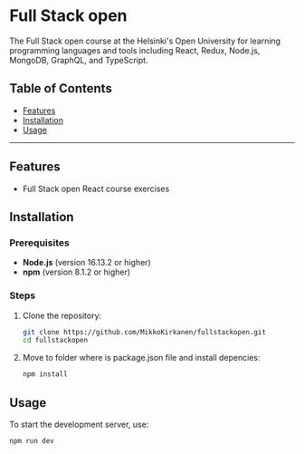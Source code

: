 # Full Stack open

The Full Stack open course at the Helsinki's Open University for learning programming languages and tools including React, Redux, Node.js, MongoDB, GraphQL, and TypeScript.

## Table of Contents
- [Features](#features)
- [Installation](#installation)
- [Usage](#usage)

---

## Features
- Full Stack open React course exercises

## Installation

### Prerequisites
- **Node.js** (version 16.13.2 or higher)
- **npm** (version 8.1.2 or higher)

### Steps
1. Clone the repository:
    ```bash
    git clone https://github.com/MikkoKirkanen/fullstackopen.git
    cd fullstackopen
    ```
2. Move to folder where is package.json file and install depencies:
    ```bash
    npm install
    ```

## Usage

To start the development server, use:
```bash
npm run dev
```
